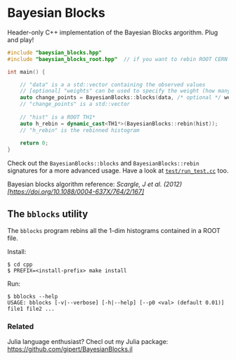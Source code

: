 # Bayesian Blocks

Header-only C++ implementation of the Bayesian Blocks argorithm. Plug and play!

```cpp
#include "baeysian_blocks.hpp"
#include "baeysian_blocks_root.hpp"  // if you want to rebin ROOT CERN histograms

int main() {

    // "data" is a a std::vector containing the observed values
    // [optional] "weights" can be used to specify the weight (how many times an observation occurs)
    auto change_points = BayesianBlocks::blocks(data, /* optional */ weights);
    // "change_points" is a std::vector
 
    // "hist" is a ROOT TH1*
    auto h_rebin = dynamic_cast<TH1*>(BayesianBlocks::rebin(hist));
    // "h_rebin" is the rebinned histogram
    
    return 0;
}
```
Check out the `BayesianBlocks::blocks` and `BayesianBlocks::rebin` signatures for a more advanced usage. Have a look at [`test/run_test.cc`](https://github.com/gipert/bayesian-blocks/blob/master/test/run_test.cc) too.

Bayesian blocks algorithm reference: *Scargle, J et al. (2012) [https://doi.org/10.1088/0004-637X/764/2/167]*

## The `bblocks` utility

The `bblocks` program rebins all the 1-dim histograms contained in a ROOT file.

Install:
```console
$ cd cpp
$ PREFIX=<install-prefix> make install
```

Run:
```console
$ bblocks --help
USAGE: bblocks [-v|--verbose] [-h|--help] [--p0 <val> (default 0.01)] file1 file2 ...
```

### Related
Julia language enthusiast? Checl out my Julia package: https://github.com/gipert/BayesianBlocks.jl
